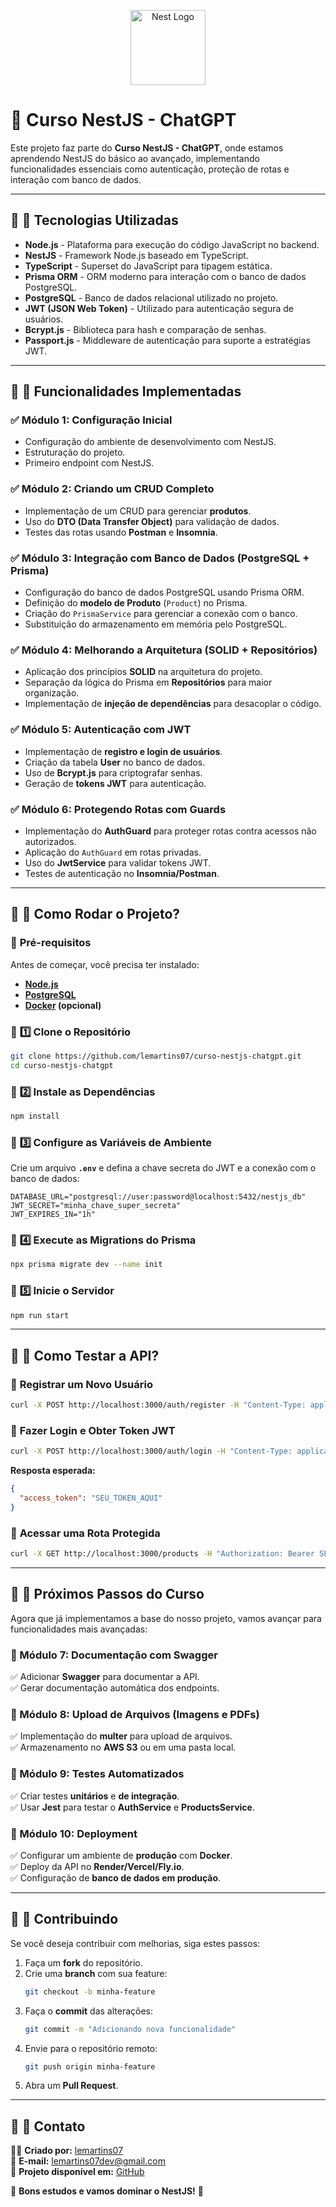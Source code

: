 <p align="center">
  <a href="http://nestjs.com/" target="blank"><img src="https://nestjs.com/img/logo-small.svg" width="120" alt="Nest Logo" /></a>
</p>


# 🚀 Curso NestJS - ChatGPT

Este projeto faz parte do **Curso NestJS - ChatGPT**, onde estamos aprendendo NestJS do básico ao avançado, implementando funcionalidades essenciais como autenticação, proteção de rotas e interação com banco de dados.

---

## 📌 **🔹 Tecnologias Utilizadas**

- **Node.js** - Plataforma para execução do código JavaScript no backend.
- **NestJS** - Framework Node.js baseado em TypeScript.
- **TypeScript** - Superset do JavaScript para tipagem estática.
- **Prisma ORM** - ORM moderno para interação com o banco de dados PostgreSQL.
- **PostgreSQL** - Banco de dados relacional utilizado no projeto.
- **JWT (JSON Web Token)** - Utilizado para autenticação segura de usuários.
- **Bcrypt.js** - Biblioteca para hash e comparação de senhas.
- **Passport.js** - Middleware de autenticação para suporte a estratégias JWT.

---

## 📌 **🔹 Funcionalidades Implementadas**

### ✅ **Módulo 1: Configuração Inicial**
- Configuração do ambiente de desenvolvimento com NestJS.
- Estruturação do projeto.
- Primeiro endpoint com NestJS.

### ✅ **Módulo 2: Criando um CRUD Completo**
- Implementação de um CRUD para gerenciar **produtos**.
- Uso do **DTO (Data Transfer Object)** para validação de dados.
- Testes das rotas usando **Postman** e **Insomnia**.

### ✅ **Módulo 3: Integração com Banco de Dados (PostgreSQL + Prisma)**
- Configuração do banco de dados PostgreSQL usando Prisma ORM.
- Definição do **modelo de Produto** (`Product`) no Prisma.
- Criação do `PrismaService` para gerenciar a conexão com o banco.
- Substituição do armazenamento em memória pelo PostgreSQL.

### ✅ **Módulo 4: Melhorando a Arquitetura (SOLID + Repositórios)**
- Aplicação dos princípios **SOLID** na arquitetura do projeto.
- Separação da lógica do Prisma em **Repositórios** para maior organização.
- Implementação de **injeção de dependências** para desacoplar o código.

### ✅ **Módulo 5: Autenticação com JWT**
- Implementação de **registro e login de usuários**.
- Criação da tabela **User** no banco de dados.
- Uso de **Bcrypt.js** para criptografar senhas.
- Geração de **tokens JWT** para autenticação.

### ✅ **Módulo 6: Protegendo Rotas com Guards**
- Implementação do **AuthGuard** para proteger rotas contra acessos não autorizados.
- Aplicação do `AuthGuard` em rotas privadas.
- Uso do **JwtService** para validar tokens JWT.
- Testes de autenticação no **Insomnia/Postman**.

---

## 📌 **🔹 Como Rodar o Projeto?**

### 🔹 **Pré-requisitos**
Antes de começar, você precisa ter instalado:
- **[Node.js](https://nodejs.org/)**
- **[PostgreSQL](https://www.postgresql.org/)**
- **[Docker](https://www.docker.com/) (opcional)**

### 🔹 **1️⃣ Clone o Repositório**
```bash
git clone https://github.com/lemartins07/curso-nestjs-chatgpt.git
cd curso-nestjs-chatgpt
```

### 🔹 **2️⃣ Instale as Dependências**
```bash
npm install
```

### 🔹 **3️⃣ Configure as Variáveis de Ambiente**
Crie um arquivo **`.env`** e defina a chave secreta do JWT e a conexão com o banco de dados:
```env
DATABASE_URL="postgresql://user:password@localhost:5432/nestjs_db"
JWT_SECRET="minha_chave_super_secreta"
JWT_EXPIRES_IN="1h"
```

### 🔹 **4️⃣ Execute as Migrations do Prisma**
```bash
npx prisma migrate dev --name init
```

### 🔹 **5️⃣ Inicie o Servidor**
```bash
npm run start
```

---

## 📌 **🔹 Como Testar a API?**

### 🔹 **Registrar um Novo Usuário**
```bash
curl -X POST http://localhost:3000/auth/register -H "Content-Type: application/json" -d '{"email": "user@email.com", "password": "123456"}'
```

### 🔹 **Fazer Login e Obter Token JWT**
```bash
curl -X POST http://localhost:3000/auth/login -H "Content-Type: application/json" -d '{"email": "user@email.com", "password": "123456"}'
```
**Resposta esperada:**
```json
{
  "access_token": "SEU_TOKEN_AQUI"
}
```

### 🔹 **Acessar uma Rota Protegida**
```bash
curl -X GET http://localhost:3000/products -H "Authorization: Bearer SEU_TOKEN_AQUI"
```

---

## 📌 **🔹 Próximos Passos do Curso**
Agora que já implementamos a base do nosso projeto, vamos avançar para funcionalidades mais avançadas:

### **🚀 Módulo 7: Documentação com Swagger**
✅ Adicionar **Swagger** para documentar a API.  
✅ Gerar documentação automática dos endpoints.  

### **🚀 Módulo 8: Upload de Arquivos (Imagens e PDFs)**
✅ Implementação do **multer** para upload de arquivos.  
✅ Armazenamento no **AWS S3** ou em uma pasta local.  

### **🚀 Módulo 9: Testes Automatizados**
✅ Criar testes **unitários** e **de integração**.  
✅ Usar **Jest** para testar o **AuthService** e **ProductsService**.  

### **🚀 Módulo 10: Deployment**
✅ Configurar um ambiente de **produção** com **Docker**.  
✅ Deploy da API no **Render/Vercel/Fly.io**.  
✅ Configuração de **banco de dados em produção**.  

---

## 📌 **🔹 Contribuindo**
Se você deseja contribuir com melhorias, siga estes passos:
1. Faça um **fork** do repositório.
2. Crie uma **branch** com sua feature:  
   ```bash
   git checkout -b minha-feature
   ```
3. Faça o **commit** das alterações:  
   ```bash
   git commit -m "Adicionando nova funcionalidade"
   ```
4. Envie para o repositório remoto:  
   ```bash
   git push origin minha-feature
   ```
5. Abra um **Pull Request**.

---

## 📌 **🔹 Contato**
👨‍💻 **Criado por:** [lemartins07](https://github.com/lemartins07)  
📧 **E-mail:** lemartins07dev@gmail.com  
📌 **Projeto disponível em:** [GitHub](https://github.com/lemartins07/curso-nestjs-chatgpt)

🚀 **Bons estudos e vamos dominar o NestJS!** 🚀
